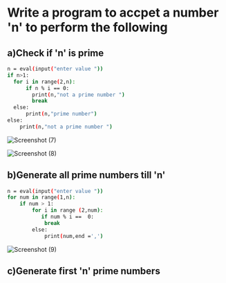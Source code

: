 # Write a program to accpet a number 'n' to perform  the following

## a)Check if 'n' is prime 
```bash
n = eval(input("enter value "))
if n>1:
  for i in range(2,n):
      if n % i == 0:
        print(n,"not a prime number ")
        break
  else:
      print(n,"prime number")
else:
    print(n,"not a prime number ")
```
![Screenshot (7)](https://github.com/user-attachments/assets/7d9c2f50-5979-4d55-b6f9-e87f976732b9)

![Screenshot (8)](https://github.com/user-attachments/assets/1de1be76-f162-4d89-89fe-18549ebc6ec2)
## b)Generate all prime numbers till 'n'
```bash
n = eval(input("enter value "))
for num in range(1,n):
    if num > 1:
        for i in range (2,num):
           if num % i ==  0:
            break
        else:
            print(num,end =',')
```
![Screenshot (9)](https://github.com/user-attachments/assets/6d14a027-535f-467f-a0a5-a037fc982ef7)
## c)Generate first 'n' prime numbers
